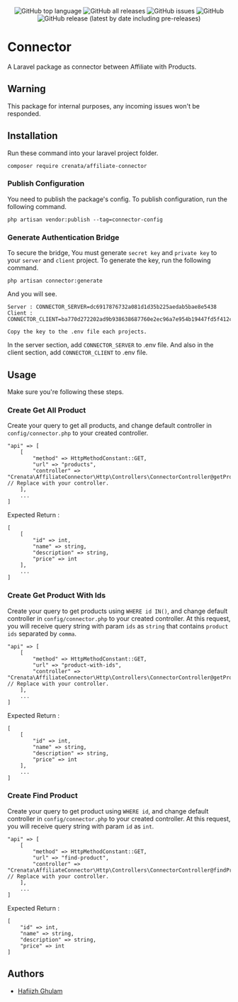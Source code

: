 <div align="center">

![GitHub top language](https://img.shields.io/github/languages/top/crenata/affiliate-connector)
![GitHub all releases](https://img.shields.io/github/downloads/crenata/affiliate-connector/total)
![GitHub issues](https://img.shields.io/github/issues/crenata/affiliate-connector)
![GitHub](https://img.shields.io/github/license/crenata/affiliate-connector)
![GitHub release (latest by date including pre-releases)](https://img.shields.io/github/v/release/crenata/affiliate-connector?display_name=tag&include_prereleases)

</div>

# Connector
A Laravel package as connector between Affiliate with Products.

## Warning
This package for internal purposes, any incoming issues won't be responded.

## Installation
Run these command into your laravel project folder.
```
composer require crenata/affiliate-connector
```

### Publish Configuration
You need to publish the package's config. To publish configuration, run the following command.
```
php artisan vendor:publish --tag=connector-config
```

### Generate Authentication Bridge
To secure the bridge, You must generate `secret key` and `private key` to your `server` and `client` project. To generate the key, run the following command.
```
php artisan connector:generate
```
And you will see.
```
Server : CONNECTOR_SERVER=dc6917876732a081d1d35b225aedab5bae8e5438
Client : CONNECTOR_CLIENT=ba770d272202ad9b938638687760e2ec96a7e954b19447fd5f412c615e2c7ef7

Copy the key to the .env file each projects.
```
In the server section, add `CONNECTOR_SERVER` to .env file. And also in the client section, add `CONNECTOR_CLIENT` to .env file.

## Usage
Make sure you're following these steps.

### Create Get All Product
Create your query to get all products, and change default controller in `config/connector.php` to your created controller.
```
"api" => [
    [
        "method" => HttpMethodConstant::GET,
        "url" => "products",
        "controller" => "Crenata\AffiliateConnector\Http\Controllers\ConnectorController@getProducts" // Replace with your controller.
    ],
    ...
]
```
Expected Return :
```
[
    [
        "id" => int,
        "name" => string,
        "description" => string,
        "price" => int
    ],
    ...
]
```

### Create Get Product With Ids
Create your query to get products using `WHERE id IN()`, and change default controller in `config/connector.php` to your created controller. At this request, you will receive query string with param `ids` as `string` that contains `product ids` separated by `comma`.
```
"api" => [
    [
        "method" => HttpMethodConstant::GET,
        "url" => "product-with-ids",
        "controller" => "Crenata\AffiliateConnector\Http\Controllers\ConnectorController@getProductWithIds" // Replace with your controller.
    ],
    ...
]
```
Expected Return :
```
[
    [
        "id" => int,
        "name" => string,
        "description" => string,
        "price" => int
    ],
    ...
]
```

### Create Find Product
Create your query to get product using `WHERE id`, and change default controller in `config/connector.php` to your created controller. At this request, you will receive query string with param `id` as `int`.
```
"api" => [
    [
        "method" => HttpMethodConstant::GET,
        "url" => "find-product",
        "controller" => "Crenata\AffiliateConnector\Http\Controllers\ConnectorController@findProduct" // Replace with your controller.
    ],
    ...
]
```
Expected Return :
```
[
    "id" => int,
    "name" => string,
    "description" => string,
    "price" => int
]
```

## Authors
- [Hafiizh Ghulam](mailto:hafiizh.ghulam@frisidea.com)